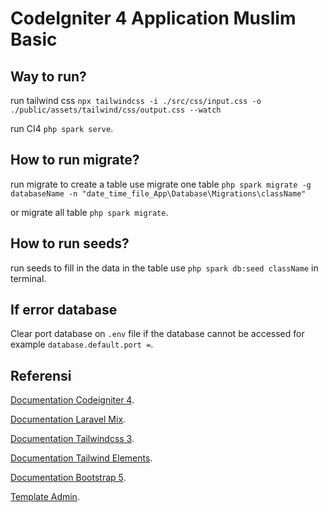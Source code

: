 # CodeIgniter 4 Application Muslim Basic

## Way to run?

run tailwind css `npx tailwindcss -i ./src/css/input.css -o ./public/assets/tailwind/css/output.css --watch`

run CI4 `php spark serve`.

## How to run migrate?

run migrate to create a table use migrate one table `php spark migrate -g databaseName -n "date_time_file_App\Database\Migrations\className"`

or migrate all table `php spark migrate`.

## How to run seeds?

run seeds to fill in the data in the table use `php spark db:seed className` in terminal.

## If error database

Clear port database on `.env` file if the database cannot be accessed for example `database.default.port =`.

## Referensi

[Documentation Codeigniter 4](https://www.codeigniter.com/user_guide/index.html).

[Documentation Laravel Mix](https://laravel-mix.com/docs/6.0/installation).

[Documentation Tailwindcss 3](https://tailwindcss.com/docs/installation).

[Documentation Tailwind Elements](https://tailwind-elements.com/).

[Documentation Bootstrap 5](https://getbootstrap.com/docs/5.0/getting-started/introduction/).

[Template Admin](https://adminkit.io/).
